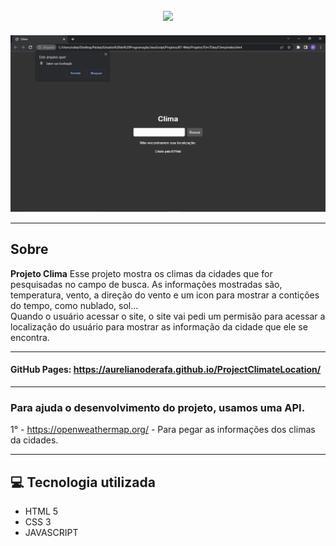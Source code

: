 <h2 align="center"> 
  <img src="https://user-images.githubusercontent.com/94250152/141869749-5ad0ea53-0545-4295-a562-aca1a5e3c19a.png">
</h2>

<img src="img-readme.png">

---
## Sobre
**Projeto Clima** Esse projeto mostra os climas da cidades que for pesquisadas no campo de busca. As informações mostradas são, temperatura, vento, a direção do vento e um icon para mostrar a contições do tempo, como nublado, sol...
<br/>
Quando o usuário acessar o site, o site vai pedi um permisão para acessar a localização do usuário para mostrar as informação da cidade que ele se encontra.


----
  #### GitHub Pages: https://aurelianoderafa.github.io/ProjectClimateLocation/
 ----
### Para ajuda o desenvolvimento do projeto, usamos uma API.

1° - https://openweathermap.org/ - Para pegar as informações dos climas da cidades.

 ---
## 💻 Tecnologia utilizada
 * HTML 5 
 * CSS 3
 * JAVASCRIPT
